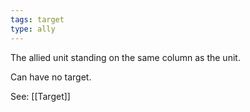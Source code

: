 ```yaml
---
tags: target
type: ally
---
```


The allied unit standing on the same column as the unit.

Can have no target.

See: [[Target]]